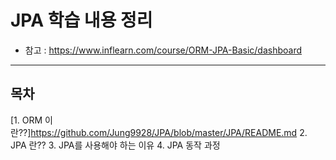 # JPA 학습 내용 정리
- 참고 : https://www.inflearn.com/course/ORM-JPA-Basic/dashboard
-----



## 목차
[1. ORM 이란??]<https://github.com/Jung9928/JPA/blob/master/JPA/README.md>
2. JPA 란??
3. JPA를 사용해야 하는 이유
4. JPA 동작 과정


